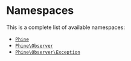 Namespaces
==========

This is a complete list of available namespaces:

- [`Phine`](Phine)
- [`Phine\Observer`](Phine/Observer)
- [`Phine\Observer\Exception`](Phine/Observer/Exception)
